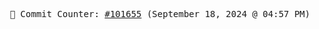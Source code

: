<p align="center">
    <samp>
        📮 Commit Counter: <a href="https://github.com/Javascript-void0/Javascript-void0/commits/main">#101655</a> (September 18, 2024 @ 04:57 PM)
    </samp>
</p>